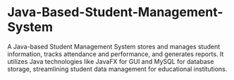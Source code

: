# Java-Based-Student-Management-System
A Java-based Student Management System stores and manages student information, tracks attendance and performance, and generates reports. It utilizes Java technologies like JavaFX for GUI and MySQL for database storage, streamlining student data management for educational institutions.

